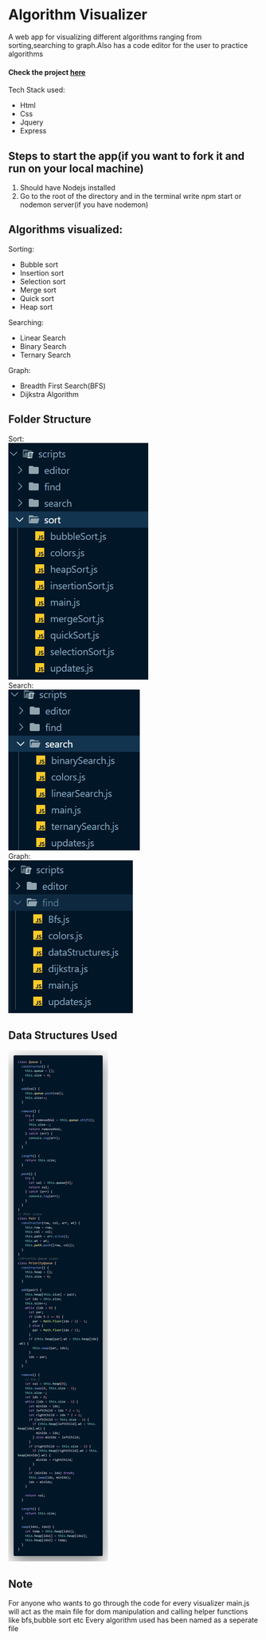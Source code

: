 # Algorithm Visualizer 


A web app for visualizing different algorithms ranging from sorting,searching to graph.Also has a code editor for the user to practice algorithms<br/>
#### Check the project [here](https://algo-visualizer242.herokuapp.com/)<br/>
Tech Stack used:
- Html
- Css
- Jquery
- Express

## Steps to start the app(if you want to fork it and run on your local machine)
1. Should have Nodejs installed
2. Go to the root of the directory and in the terminal write npm start or nodemon server(if you have nodemon)

## Algorithms visualized:
Sorting:
- Bubble sort
- Insertion sort
- Selection sort
- Merge sort
- Quick sort
- Heap sort

Searching:
- Linear Search
- Binary Search
- Ternary Search

Graph:
- Breadth First Search(BFS)
- Dijkstra Algorithm

## Folder Structure 
Sort:<br/>
![sort](/images/sortcaptur.PNG)<br/>
Search:<br/>
![search](/images/searchcapture.PNG)<br/>
Graph:<br />
![graph](/images/pathcapture.PNG)<br/>

## Data Structures Used
![ds](/images/ds.png)<br/>

## Note
For anyone who wants to go through the code for every visualizer main.js will act as the main file for dom manipulation and calling helper functions like bfs,bubble sort etc
Every algorithm used has been named as a seperate file 
